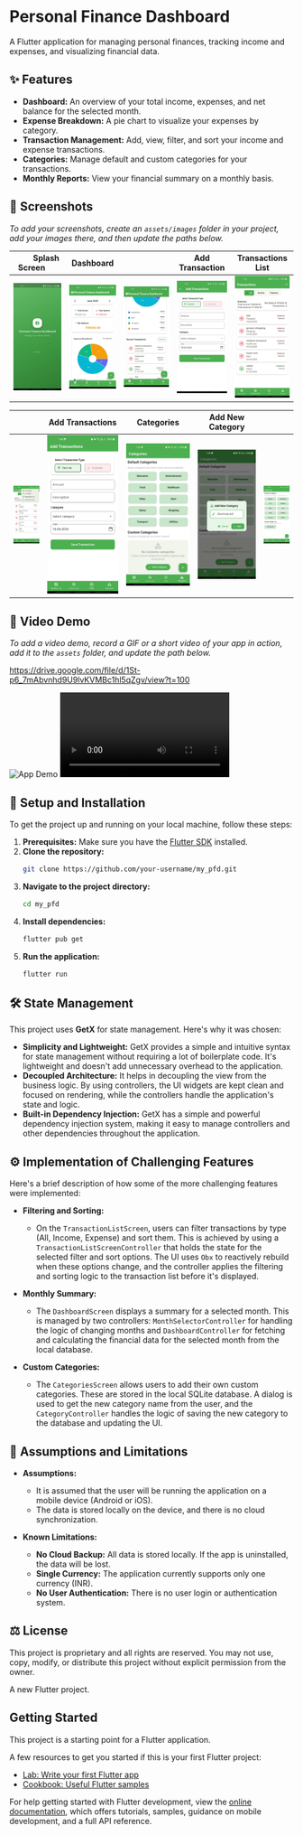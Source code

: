 # Personal Finance Dashboard

A Flutter application for managing personal finances, tracking income and expenses, and visualizing financial data.

## ✨ Features

- **Dashboard:** An overview of your total income, expenses, and net balance for the selected month.
- **Expense Breakdown:** A pie chart to visualize your expenses by category.
- **Transaction Management:** Add, view, filter, and sort your income and expense transactions.
- **Categories:** Manage default and custom categories for your transactions.
- **Monthly Reports:** View your financial summary on a monthly basis.

## 📸 Screenshots

*To add your screenshots, create an `assets/images` folder in your project, add your images there, and then update the paths below.*

| ⠀⠀⠀Splash Screen⠀⠀ | Dashboard |⠀⠀⠀⠀⠀⠀⠀| Add Transaction | Transactions List |
|:---:|:---:|:---:|:---:|:---:|
| ![Dashboard](assets/screenshots/1.jpeg) | ![Transactions](assets/screenshots/2.jpeg) | ![Add Transaction](assets/screenshots/3.jpeg) | ![Dashboard](assets/screenshots/4.jpeg) | ![Transactions](assets/screenshots/5.jpeg) | 

|         | Add Transactions | Categories | Add New Category |            |
|:---:|:---:|:---:|:---:|:---:|
| ![Dashboard](assets/screenshots/6.jpeg) | ![Transactions](assets/screenshots/7.jpeg) | ![Add Transaction](assets/screenshots/8.jpeg) | ![Dashboard](assets/screenshots/9.jpeg) | ![Transactions](assets/screenshots/10.jpeg) |


## 🎥 Video Demo

*To add a video demo, record a GIF or a short video of your app in action, add it to the `assets` folder, and update the path below.*

https://drive.google.com/file/d/1St-p6_7mAbvnhd9U9lvKVMBc1hl5qZgv/view?t=100

![App Demo]([assets/screenrecording/video1.mp4](https://res.cloudinary.com/dig6jbzmj/video/upload/v1750237214/video1_vtd4ww.mp4))
![App Demo](assets/screenrecording/video1.mp4)

## 🚀 Setup and Installation

To get the project up and running on your local machine, follow these steps:

1.  **Prerequisites:** Make sure you have the [Flutter SDK](https://flutter.dev/docs/get-started/install) installed.
2.  **Clone the repository:**
    ```sh
    git clone https://github.com/your-username/my_pfd.git
    ```
3.  **Navigate to the project directory:**
    ```sh
    cd my_pfd
    ```
4.  **Install dependencies:**
    ```sh
    flutter pub get
    ```
5.  **Run the application:**
    ```sh
    flutter run
    ```

## 🛠️ State Management

This project uses **GetX** for state management. Here's why it was chosen:

- **Simplicity and Lightweight:** GetX provides a simple and intuitive syntax for state management without requiring a lot of boilerplate code. It's lightweight and doesn't add unnecessary overhead to the application.
- **Decoupled Architecture:** It helps in decoupling the view from the business logic. By using controllers, the UI widgets are kept clean and focused on rendering, while the controllers handle the application's state and logic.
- **Built-in Dependency Injection:** GetX has a simple and powerful dependency injection system, making it easy to manage controllers and other dependencies throughout the application.

## ⚙️ Implementation of Challenging Features

Here's a brief description of how some of the more challenging features were implemented:

- **Filtering and Sorting:**
  - On the `TransactionListScreen`, users can filter transactions by type (All, Income, Expense) and sort them. This is achieved by using a `TransactionListScreenController` that holds the state for the selected filter and sort options. The UI uses `Obx` to reactively rebuild when these options change, and the controller applies the filtering and sorting logic to the transaction list before it's displayed.

- **Monthly Summary:**
  - The `DashboardScreen` displays a summary for a selected month. This is managed by two controllers: `MonthSelectorController` for handling the logic of changing months and `DashboardController` for fetching and calculating the financial data for the selected month from the local database.

- **Custom Categories:**
  - The `CategoriesScreen` allows users to add their own custom categories. These are stored in the local SQLite database. A dialog is used to get the new category name from the user, and the `CategoryController` handles the logic of saving the new category to the database and updating the UI.

## 📝 Assumptions and Limitations

- **Assumptions:**
  - It is assumed that the user will be running the application on a mobile device (Android or iOS).
  - The data is stored locally on the device, and there is no cloud synchronization.

- **Known Limitations:**
  - **No Cloud Backup:** All data is stored locally. If the app is uninstalled, the data will be lost.
  - **Single Currency:** The application currently supports only one currency (INR).
  - **No User Authentication:** There is no user login or authentication system.

## ⚖️ License

This project is proprietary and all rights are reserved. You may not use, copy, modify, or distribute this project without explicit permission from the owner.

A new Flutter project.

## Getting Started

This project is a starting point for a Flutter application.

A few resources to get you started if this is your first Flutter project:

- [Lab: Write your first Flutter app](https://docs.flutter.dev/get-started/codelab)
- [Cookbook: Useful Flutter samples](https://docs.flutter.dev/cookbook)

For help getting started with Flutter development, view the
[online documentation](https://docs.flutter.dev/), which offers tutorials,
samples, guidance on mobile development, and a full API reference.
